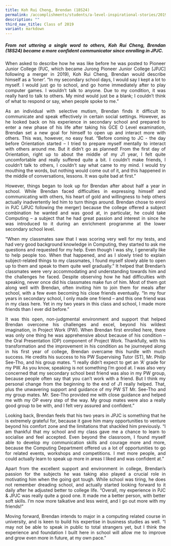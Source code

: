 ```yaml
---
title: Koh Rui Cheng, Brendan (18S24)
permalink: /accomplishments/students/a-level-inspirational-stories/2019/brendan/
description: ""
third_nav_title: Class of 2019
variant: markdown
---
```

<div align="justify">
<h5>From not uttering a single word to others, Koh Rui Cheng, Brendan (18S24) became a more confident communicator since enrolling in JPJC.</h5>

<p>
When asked to describe how he was like before he was posted to Pioneer Junior College (PJC, which became Jurong Pioneer Junior College [JPJC] following a merger in 2019), Koh Rui Cheng, Brendan would describe himself as a ‘loner’. “In my secondary school days, I would say I kept a lot to myself. I would just go to school, and go home immediately after to play computer games. I wouldn’t talk to anyone. Due to my condition, it was really hard to talk to others. My mind would just be a blank; I couldn’t think of what to respond or say, when people spoke to me.”</p>

<p>
As an individual with selective mutism, Brendan finds it difficult to communicate and speak effectively in certain social settings. However, as he looked back on his experience in secondary school and prepared to enter a new phase of his life after taking his GCE O Level examination, Brendan set a new goal for himself to open up and interact more with others. This was, however, no easy feat. “Before coming to JC - the day before Orientation started – I tried to prepare myself mentally to interact with others around me. But it didn’t go as planned! From the first day of Orientation, right up to about the middle of my J1 year, I felt quite uncomfortable and really suffered quite a bit. I couldn’t make friends, I couldn’t talk to others, I couldn’t say what came to my mind. I would try mouthing the words, but nothing would come out of it, and this happened in the middle of conversations, lessons. It was quite bad at first.”</p>

<p>
However, things began to look up for Brendan after about half a year in school. While Brendan faced difficulties in expressing himself and communicating with others, his heart of gold and willingness to help others actually inadvertently led him to turn things around. Brendan chose to enrol in PJC (JPJC following the merger) because the college offered a subject combination he wanted and was good at, in particular, he could take Computing – a subject that he had great passion and interest in since he was introduced to it during an enrichment programme at the lower secondary school level.</p>

<p>
“When my classmates saw that I was scoring very well for my tests, and had very good background knowledge in Computing, they started to ask me questions and requested for my help. Even though I was shy, I generally like to help people too. When that happened, and as I slowly tried to explain subject-related things to my classmates, I found myself slowly able to open up to them and speak to them quite well gradually.” It helped that Brendan’s classmates were very accommodating and understanding towards him and the challenges he faced. Despite observing how he had difficulties with speaking, never once did his classmates make fun of him. Most of them got along well with Brendan, often inviting him to join them for meals after school, with a few even becoming his close friends eventually. “In my four years in secondary school, I only made one friend – and this one friend was in my class here. Yet in my two years in this class and school, I made more friends than I ever did before.”</p>

<p>
It was this open, non-judgmental environment and support that helped Brendan overcome his challenges and excel, beyond his wildest imagination, in Project Work (PW). When Brendan first enrolled here, there was only one thing he was apprehensive about because of his condition – the Oral Presentation (OP) component of Project Work. Thankfully, with his transformation and the improvement in his condition as he journeyed along in his first year of college, Brendan overcame this hurdle with much success. He credits his success to his PW Supervising Tutor (ST), Mr. Philip See-Tho, and his group mates. “I really didn’t expect to get an ‘A’ grade for my PW. As you know, speaking is not something I’m good at. I was also very concerned that my secondary school best friend was also in my PW group, because people often say that you can’t work with a friend. But I think my personal change from the beginning to the end of J1 really helped. That, plus the unwavering support and guidance of my PW ST Mr. See-Tho and my group mates. Mr. See-Tho provided me with close guidance and helped me with my OP every step of the way. My group mates were also a really good group to be with, and I felt very assured and confident.”</p>

<p>
Looking back, Brendan feels that his two years in JPJC is something that he is extremely grateful for, because it gave him many opportunities to venture beyond his comfort zone and the limitations that shackled him previously. “I am thankful that my school and my class gave me a chance to learn to socialise and feel accepted. Even beyond the classroom, I found myself able to develop my communication skills and courage more and more, because the Computing Department offered us a lot of opportunities to go for related events, workshops and competitions. I met more people, and could actually learn to speak up more in areas I liked and was confident at.”</p>

<p>
Apart from the excellent support and environment in college, Brendan’s passion for the subjects he was taking also played a crucial role in motivating him when the going got tough. While school was tiring, he does not remember dreading school, and actually started looking forward to it daily after he adjusted better to college life. “Overall, my experience in PJC &amp; JPJC was really quite a good one. It made me a better person, with better soft skills. I’m now more talkative and less weird, and I go out more with my friends!”</p>

<p>
Moving forward, Brendan intends to major in a computing related course in university, and is keen to build his expertise in business studies as well. “I may not be able to speak in public to total strangers yet, but I think the experience and foundation I built here in school will allow me to improve and grow even more in future, at my own pace.”</p></div>